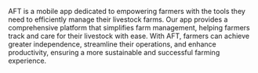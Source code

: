 AFT is a mobile app dedicated to empowering farmers with the tools they need to efficiently manage their livestock farms. Our app provides a comprehensive platform that simplifies farm management, helping farmers track and care for their livestock with ease. With AFT, farmers can achieve greater independence, streamline their operations, and enhance productivity, ensuring a more sustainable and successful farming experience.


